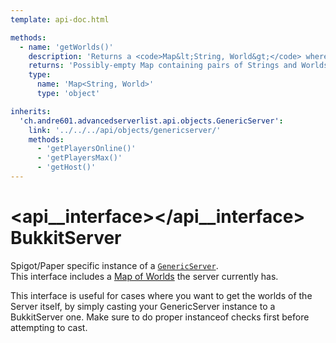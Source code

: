 ```yaml
---
template: api-doc.html

methods:
  - name: 'getWorlds()'
    description: 'Returns a <code>Map&lt;String, World&gt;</code> where the key is the name of the World and the value the world of the server.'
    returns: 'Possibly-empty Map containing pairs of Strings and Worlds.'
    type:
      name: 'Map<String, World>'
      type: 'object'

inherits:
  'ch.andre601.advancedserverlist.api.objects.GenericServer':
    link: '../../../api/objects/genericserver/'
    methods:
      - 'getPlayersOnline()'
      - 'getPlayersMax()'
      - 'getHost()'
---
```


# <api__interface></api__interface> BukkitServer

Spigot/Paper specific instance of a [`GenericServer`](../../api/objects/genericserver.md).  
This interface includes a [Map of Worlds](#getworlds()) the server currently has.

This interface is useful for cases where you want to get the worlds of the Server itself, by simply casting your GenericServer instance to a BukkitServer one. Make sure to do proper instanceof checks first before attempting to cast.